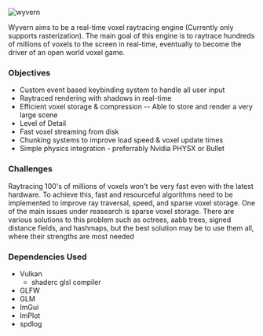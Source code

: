 
![wyvern](https://github.com/EKralicky/Wyvern/assets/88636893/7de0ffc6-de6f-400e-8f31-ef31989b56ad)

Wyvern aims to be a real-time voxel raytracing engine (Currently only supports rasterization). The main goal of this engine is to raytrace hundreds of millions of voxels to the screen in real-time, eventually to become the driver of an open world voxel game. 

### Objectives
- Custom event based keybinding system to handle all user input
- Raytraced rendering with shadows in real-time
- Efficient voxel storage & compression -- Able to store and render a very large scene
- Level of Detail
- Fast voxel streaming from disk
- Chunking systems to improve load speed & voxel update times
- Simple physics integration - preferrably Nvidia PHYSX or Bullet

### Challenges
Raytracing 100's of millions of voxels won't be very fast even with the latest hardware. To achieve this, fast and resourceful algorithms need to be implemented to improve ray traversal, speed, and sparse voxel storage. One of the main issues under reasearch is sparse voxel storage. There are various solutions to this problem such as octrees, aabb trees, signed distance fields, and hashmaps, but the best solution may be to use them all, where their strengths are most needed


### Dependencies Used
- Vulkan
  - shaderc glsl compiler
- GLFW
- GLM
- ImGui
- ImPlot
- spdlog
